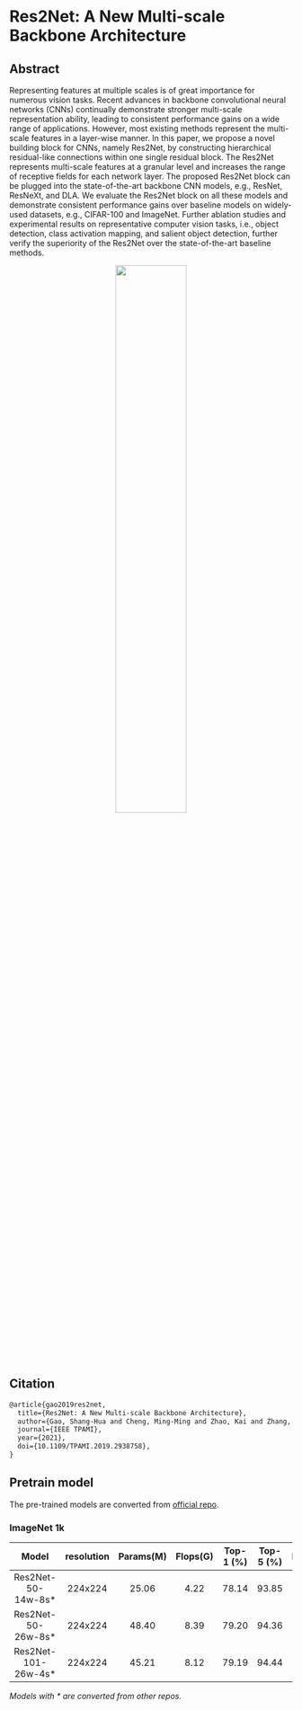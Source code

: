 # Res2Net: A New Multi-scale Backbone Architecture

<!-- {Res2Net} -->

<!-- [ALGORITHM] -->

## Abstract

<!-- [ABSTRACT] -->

Representing features at multiple scales is of great importance for numerous vision tasks. Recent advances in backbone convolutional neural networks (CNNs) continually demonstrate stronger multi-scale representation ability, leading to consistent performance gains on a wide range of applications. However, most existing methods represent the multi-scale features in a layer-wise manner. In this paper, we propose a novel building block for CNNs, namely Res2Net, by constructing hierarchical residual-like connections within one single residual block. The Res2Net represents multi-scale features at a granular level and increases the range of receptive fields for each network layer. The proposed Res2Net block can be plugged into the state-of-the-art backbone CNN models, e.g., ResNet, ResNeXt, and DLA. We evaluate the Res2Net block on all these models and demonstrate consistent performance gains over baseline models on widely-used datasets, e.g., CIFAR-100 and ImageNet. Further ablation studies and experimental results on representative computer vision tasks, i.e., object detection, class activation mapping, and salient object detection, further verify the superiority of the Res2Net over the state-of-the-art baseline methods.

<!-- [IMAGE] -->

<div align=center>
<img src="https://user-images.githubusercontent.com/26739999/142573547-cde68abf-287b-46db-a848-5cffe3068faf.png" width="50%"/>
</div>

## Citation

```latex
@article{gao2019res2net,
  title={Res2Net: A New Multi-scale Backbone Architecture},
  author={Gao, Shang-Hua and Cheng, Ming-Ming and Zhao, Kai and Zhang, Xin-Yu and Yang, Ming-Hsuan and Torr, Philip},
  journal={IEEE TPAMI},
  year={2021},
  doi={10.1109/TPAMI.2019.2938758},
}
```

## Pretrain model

The pre-trained models are converted from [official repo](https://github.com/Res2Net/Res2Net-PretrainedModels).

### ImageNet 1k

|        Model         | resolution | Params(M) | Flops(G) | Top-1 (%) | Top-5 (%) |                                                            Download                                                             |
| :------------------: | :--------: | :-------: | :------: | :-------: | :-------: | :-----------------------------------------------------------------------------------------------------------------------------: |
| Res2Net-50-14w-8s\*  |  224x224   |   25.06   |   4.22   |   78.14   |   93.85   | [model](https://download.openmmlab.com/mmclassification/v0/res2net/res2net50-w14-s8_3rdparty_8xb32_in1k_20210927-bc967bf1.pth)  |
| Res2Net-50-26w-8s\*  |  224x224   |   48.40   |   8.39   |   79.20   |   94.36   | [model](https://download.openmmlab.com/mmclassification/v0/res2net/res2net50-w26-s8_3rdparty_8xb32_in1k_20210927-f547a94b.pth)  |
| Res2Net-101-26w-4s\* |  224x224   |   45.21   |   8.12   |   79.19   |   94.44   | [model](https://download.openmmlab.com/mmclassification/v0/res2net/res2net101-w26-s4_3rdparty_8xb32_in1k_20210927-870b6c36.pth) |

*Models with * are converted from other repos.*
